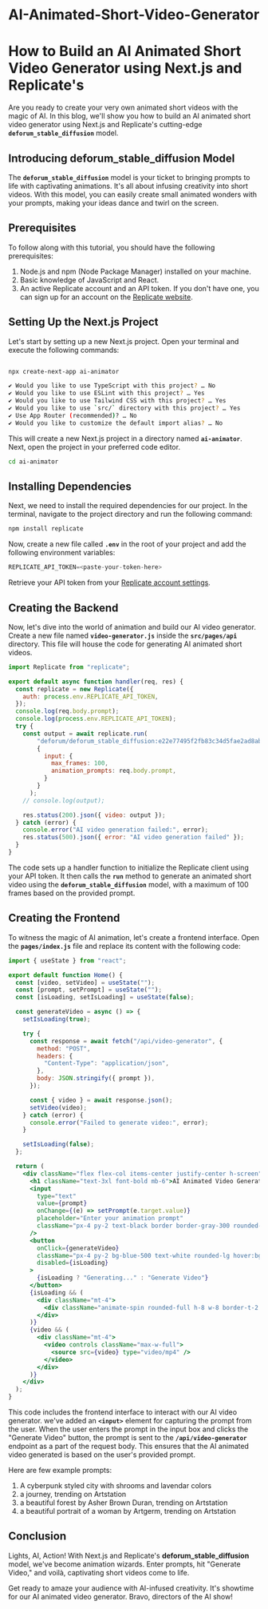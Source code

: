 # AI-Animated-Short-Video-Generator


# **How to Build an AI Animated Short Video Generator using Next.js and Replicate's**

Are you ready to create your very own animated short videos with the magic of AI. In this blog, we'll show you how to build an AI animated short video generator using Next.js and Replicate's cutting-edge **`deforum_stable_diffusion`** model.

## **Introducing deforum_stable_diffusion Model**

The **`deforum_stable_diffusion`** model is your ticket to bringing prompts to life with captivating animations. It's all about infusing creativity into short videos. With this model, you can easily create small animated wonders with your prompts, making your ideas dance and twirl on the screen.

## **Prerequisites**

To follow along with this tutorial, you should have the following prerequisites:

1. Node.js and npm (Node Package Manager) installed on your machine.
2. Basic knowledge of JavaScript and React.
3. An active Replicate account and an API token. If you don't have one, you can sign up for an account on the [Replicate website](https://replicate.com/facebookresearch/musicgen).

## **Setting Up the Next.js Project**

Let's start by setting up a new Next.js project. Open your terminal and execute the following commands:

```bash

npx create-next-app ai-animator

✔ Would you like to use TypeScript with this project? … No
✔ Would you like to use ESLint with this project? … Yes
✔ Would you like to use Tailwind CSS with this project? … Yes
✔ Would you like to use `src/` directory with this project? … Yes
✔ Use App Router (recommended)? … No
✔ Would you like to customize the default import alias? … No
```

This will create a new Next.js project in a directory named **`ai-animator`**. Next, open the project in your preferred code editor.

```bash
cd ai-animator
```

## **Installing Dependencies**

Next, we need to install the required dependencies for our project. In the terminal, navigate to the project directory and run the following command:

```bash
npm install replicate
```

Now, create a new file called **`.env`** in the root of your project and add the following environment variables:

```sql
REPLICATE_API_TOKEN=<paste-your-token-here>
```

Retrieve your API token from your [Replicate account settings](https://replicate.com/account/api-tokens).

## **Creating the Backend**

Now, let's dive into the world of animation and build our AI video generator. Create a new file named **`video-generator.js`** inside the **`src/pages/api`** directory. This file will house the code for generating AI animated short videos.

```jsx
import Replicate from "replicate";

export default async function handler(req, res) {
  const replicate = new Replicate({
    auth: process.env.REPLICATE_API_TOKEN,
  });
  console.log(req.body.prompt);
  console.log(process.env.REPLICATE_API_TOKEN);
  try {
    const output = await replicate.run(
        "deforum/deforum_stable_diffusion:e22e77495f2fb83c34d5fae2ad8ab63c0a87b6b573b6208e1535b23b89ea66d6",
        {
          input: {
            max_frames: 100,
            animation_prompts: req.body.prompt,
          }
        }
      );
    // console.log(output);

    res.status(200).json({ video: output });
  } catch (error) {
    console.error("AI video generation failed:", error);
    res.status(500).json({ error: "AI video generation failed" });
  }
}
```

The code sets up a handler function to initialize the Replicate client using your API token. It then calls the **`run`** method to generate an animated short video using the **`deforum_stable_diffusion`** model, with a maximum of 100 frames based on the provided prompt.

## **Creating the Frontend**

To witness the magic of AI animation, let's create a frontend interface. Open the **`pages/index.js`** file and replace its content with the following code:

```jsx
import { useState } from "react";

export default function Home() {
  const [video, setVideo] = useState("");
  const [prompt, setPrompt] = useState("");
  const [isLoading, setIsLoading] = useState(false);

  const generateVideo = async () => {
    setIsLoading(true);

    try {
      const response = await fetch("/api/video-generator", {
        method: "POST",
        headers: {
          "Content-Type": "application/json",
        },
        body: JSON.stringify({ prompt }),
      });

      const { video } = await response.json();
      setVideo(video);
    } catch (error) {
      console.error("Failed to generate video:", error);
    }

    setIsLoading(false);
  };

  return (
    <div className="flex flex-col items-center justify-center h-screen">
      <h1 className="text-3xl font-bold mb-6">AI Animated Video Generator</h1>
      <input
        type="text"
        value={prompt}
        onChange={(e) => setPrompt(e.target.value)}
        placeholder="Enter your animation prompt"
        className="px-4 py-2 text-black border border-gray-300 rounded-lg mb-4 w-80 text-center"
      />
      <button
        onClick={generateVideo}
        className="px-4 py-2 bg-blue-500 text-white rounded-lg hover:bg-blue-600"
        disabled={isLoading}
      >
        {isLoading ? "Generating..." : "Generate Video"}
      </button>
      {isLoading && (
        <div className="mt-4">
          <div className="animate-spin rounded-full h-8 w-8 border-t-2 border-blue-500"></div>
        </div>
      )}
      {video && (
        <div className="mt-4">
          <video controls className="max-w-full">
            <source src={video} type="video/mp4" />
          </video>
        </div>
      )}
    </div>
  );
}
```

This code includes the frontend interface to interact with our AI video generator. we've added an **`<input>`** element for capturing the prompt from the user. When the user enters the prompt in the input box and clicks the "Generate Video" button, the prompt is sent to the **`/api/video-generator`** endpoint as a part of the request body. This ensures that the AI animated video generated is based on the user's provided prompt.

Here are few example prompts:

1. A cyberpunk styled city with shrooms and lavendar colors 
2. a journey, trending on Artstation
3. a beautiful forest by Asher Brown Duran, trending on Artstation
4. a beautiful portrait of a woman by Artgerm, trending on Artstation

## Conclusion

Lights, AI, Action! With Next.js and Replicate's **deforum_stable_diffusion** model, we've become animation wizards. Enter prompts, hit "Generate Video," and voilà, captivating short videos come to life.

Get ready to amaze your audience with AI-infused creativity. It's showtime for our AI animated video generator. Bravo, directors of the AI show!
